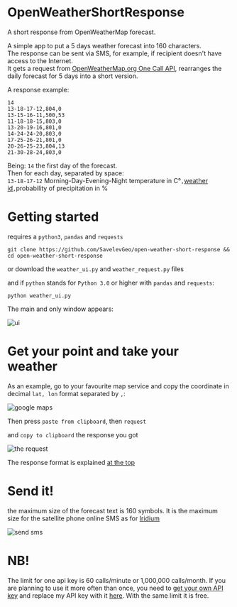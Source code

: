 # OpenWeatherShortResponse
A short response from OpenWeatherMap forecast.

A simple app to put a 5 days weather forecast into 160 characters.<br />The response can be sent via SMS, for example, if recipient doesn't have access to the Internet.<br />
It gets a request from [OpenWeatherMap.org One Call API](https://openweathermap.org/api/one-call-api), rearranges the daily forecast for 5 days into a short version.

A response example:
```
14                  
13-18-17-12,804,0   
13-15-16-11,500,53
11-18-18-15,803,0
13-20-19-16,801,0
14-24-24-20,803,0
17-25-26-21,801,0
20-26-25-23,804,13
21-30-28-24,803,0
```
Being: `14` the first day of the forecast.<br />
Then for each day, separated by space:<br />
`13-18-17-12` Morning-Day-Evening-Night temperature in C&deg;`,`[weather id](https://openweathermap.org/weather-conditions#Weather-Condition-Codes-2)`,`probability of precipitation in %

# Getting started
requires a `python3`, `pandas` and `requests`

    git clone https://github.com/SavelevGeo/open-weather-short-response && cd open-weather-short-response
or download the `weather_ui.py` and `weather_request.py` files

and if `python` stands for `Python 3.0` or higher with `pandas` and `requests`:

    python weather_ui.py

The main and only window appears:

![ui](https://user-images.githubusercontent.com/57714410/156938215-1b51b1e7-48a7-4d41-a4ac-1a9c171d3f2e.png)

# Get your point and take your weather
As an example, go to your favourite map service and copy the coordinate in decimal `lat, lon` format separated by `,`:

![google maps](https://user-images.githubusercontent.com/57714410/156938376-5b3c1ed9-6bf5-4d78-8d71-2a363ac2271a.png)

Then press `paste from clipboard`, then `request`

and `copy to clipboard` the response you got

![the request](https://user-images.githubusercontent.com/57714410/156938914-cde42b8b-69d9-4792-8494-a5a03cf07281.png)

The response format is explained [at the top](#openweathershortresponse)

# Send it!

the maximum size of the forecast text is 160 symbols. It is the maximum size for the satellite phone online SMS as for [Iridium](https://messaging.iridium.com)

![send sms](https://user-images.githubusercontent.com/57714410/156939049-11c0aee0-698d-4177-9bd4-4534fc69e37f.png)

# NB!

The limit for one api key is 60 calls/minute or 1,000,000 calls/month.
If you are planning to use it more often than once, you need to [get your own API key](https://openweathermap.org/price) and replace my API key with it [here](https://github.com/SavelevGeo/open-weather-short-response/blob/22a4ad19a49cdd9beaceec7d01ed38170efc7276/weather_request.py#L8). With the same limit it is free.
